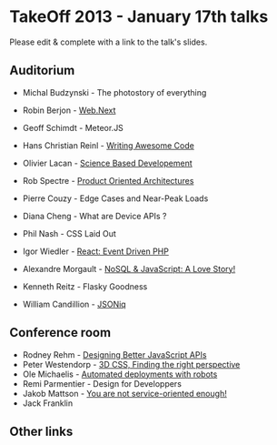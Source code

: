 # TakeOff 2013 - January 17th talks

Please edit & complete with a link to the talk's slides.

## Auditorium

- Michal Budzynski - The photostory of everything
- Robin Berjon - [Web.Next](http://berjon.com/presentations/20130117-web.next/web.next.html)
- Geoff Schimdt - Meteor.JS
- Hans Christian Reinl - [Writing Awesome Code](http://slides.drublic.de/takeoff-awesome-code/)
- Olivier Lacan - [Science Based Developement](https://speakerdeck.com/olivierlacan/science-based-development)
- Rob Spectre - [Product Oriented Architectures](https://github.com/RobSpectre/Talks/tree/master/Product%20Oriented%20Architecture)

- Pierre Couzy - Edge Cases and Near-Peak Loads
- Diana Cheng - What are Device APIs ?
- Phil Nash - CSS Laid Out
- Igor Wiedler - [React: Event Driven PHP](https://speakerdeck.com/igorw/react-takeoffconf)
- Alexandre Morgault - [NoSQL & JavaScript: A Love Story!](http://www.slideshare.net/slideshow/embed_code/16052552)
- Kenneth Reitz - Flasky Goodness
- William Candillion - [JSONiq](http://fr.slideshare.net/wcandillon/jsoniq-the-sql-of-nosql)

## Conference room

- Rodney Rehm - [Designing Better JavaScript APIs](http://coding.smashingmagazine.com/2012/10/09/designing-javascript-apis-usability/)
- Peter Westendorp - [3D CSS, Finding the right perspective](http://peterwestendorp.github.com/3d-css-talk)
- Ole Michaelis - [Automated deployments with robots](https://speakerdeck.com/nesquick/automated-deployments-with-robots)
- Remi Parmentier - Design for Developpers
- Jakob Mattson - [You are not service-oriented enough!](https://speakerdeck.com/jakobmattsson/you-are-not-service-oriented-enough)
- Jack Franklin

## Other links
